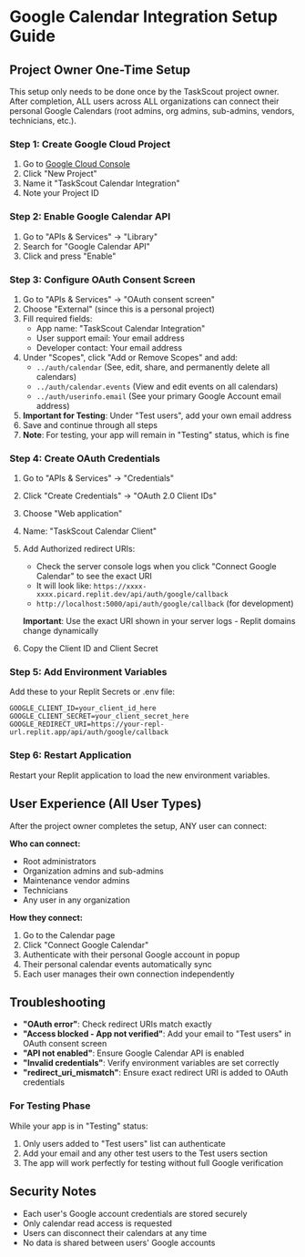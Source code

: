 # Google Calendar Integration Setup Guide

## Project Owner One-Time Setup

This setup only needs to be done once by the TaskScout project owner. After completion, ALL users across ALL organizations can connect their personal Google Calendars (root admins, org admins, sub-admins, vendors, technicians, etc.).

### Step 1: Create Google Cloud Project

1. Go to [Google Cloud Console](https://console.cloud.google.com)
2. Click "New Project"
3. Name it "TaskScout Calendar Integration"
4. Note your Project ID

### Step 2: Enable Google Calendar API

1. Go to "APIs & Services" → "Library"
2. Search for "Google Calendar API"
3. Click and press "Enable"

### Step 3: Configure OAuth Consent Screen

1. Go to "APIs & Services" → "OAuth consent screen"
2. Choose "External" (since this is a personal project)
3. Fill required fields:
   - App name: "TaskScout Calendar Integration"
   - User support email: Your email address
   - Developer contact: Your email address
4. Under "Scopes", click "Add or Remove Scopes" and add:
   - `../auth/calendar` (See, edit, share, and permanently delete all calendars)
   - `../auth/calendar.events` (View and edit events on all calendars)
   - `../auth/userinfo.email` (See your primary Google Account email address)
5. **Important for Testing**: Under "Test users", add your own email address
6. Save and continue through all steps
7. **Note**: For testing, your app will remain in "Testing" status, which is fine

### Step 4: Create OAuth Credentials

1. Go to "APIs & Services" → "Credentials"
2. Click "Create Credentials" → "OAuth 2.0 Client IDs"
3. Choose "Web application"
4. Name: "TaskScout Calendar Client"
5. Add Authorized redirect URIs:
   - Check the server console logs when you click "Connect Google Calendar" to see the exact URI
   - It will look like: `https://xxxx-xxxx.picard.replit.dev/api/auth/google/callback`
   - `http://localhost:5000/api/auth/google/callback` (for development)
   
   **Important**: Use the exact URI shown in your server logs - Replit domains change dynamically
6. Copy the Client ID and Client Secret

### Step 5: Add Environment Variables

Add these to your Replit Secrets or .env file:

```
GOOGLE_CLIENT_ID=your_client_id_here
GOOGLE_CLIENT_SECRET=your_client_secret_here
GOOGLE_REDIRECT_URI=https://your-repl-url.replit.app/api/auth/google/callback
```

### Step 6: Restart Application

Restart your Replit application to load the new environment variables.

## User Experience (All User Types)

After the project owner completes the setup, ANY user can connect:

**Who can connect:**
- Root administrators
- Organization admins and sub-admins
- Maintenance vendor admins
- Technicians
- Any user in any organization

**How they connect:**
1. Go to the Calendar page
2. Click "Connect Google Calendar" 
3. Authenticate with their personal Google account in popup
4. Their personal calendar events automatically sync
5. Each user manages their own connection independently

## Troubleshooting

- **"OAuth error"**: Check redirect URIs match exactly
- **"Access blocked - App not verified"**: Add your email to "Test users" in OAuth consent screen
- **"API not enabled"**: Ensure Google Calendar API is enabled
- **"Invalid credentials"**: Verify environment variables are set correctly
- **"redirect_uri_mismatch"**: Ensure exact redirect URI is added to OAuth credentials

### For Testing Phase
While your app is in "Testing" status:
1. Only users added to "Test users" list can authenticate
2. Add your email and any other test users to the Test users section
3. The app will work perfectly for testing without full Google verification

## Security Notes

- Each user's Google account credentials are stored securely
- Only calendar read access is requested
- Users can disconnect their calendars at any time
- No data is shared between users' Google accounts